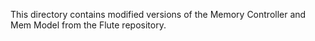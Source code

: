 This directory contains modified versions of the Memory Controller and Mem
Model from the Flute repository.
